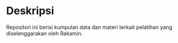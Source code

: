 # Deskripsi

Repositori ini berisi kumpulan data dan materi terkait pelatihan yang diselenggarakan oleh Rakamin.

